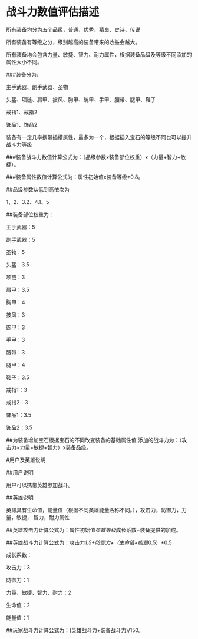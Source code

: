 # 战斗力数值评估描述

所有装备均分为五个品级，普通、优秀、精良、史诗、传说

所有装备有等级之分，级别越高的装备带来的收益会越大。

所有装备均会包含力量、敏捷、智力、耐力属性，根据装备品级及等级不同添加的属性大小不同。


###装备分为:

主手武器、副手武器、圣物

头盔、项链、肩甲、披风、胸甲、碗甲、手甲、腰带、腿甲、鞋子

戒指1、戒指2

饰品1、饰品2

装备有一定几率携带插槽属性，最多为一个，根据插入宝石的等级不同也可以提升战斗力等级

###装备战斗力数值计算公式为：（品级参数x装备部位权重）x（力量+智力+敏捷）。

###装备属性数值计算公式为：属性初始值x装备等级*0.8。

##品级参数从低到高依次为

1、2、3.2、4.1、5

##装备部位权重为：

主手武器：5

副手武器：5

圣物：5

头盔：3.5

项链：3

肩甲：3.5

胸甲：4

披风：3

碗甲：3

手甲：3

腰带：3

腿甲：4

鞋子：3.5

戒指1：3

戒指2：3

饰品1：3.5

饰品2：3.5

##为装备增加宝石根据宝石的不同改变装备的基础属性值,添加的战斗力为：（攻击力+力量+敏捷+智力）x装备品级。

#用户及英雄说明

##用户说明

用户可以携带英雄参加战斗。

##英雄说明

英雄具有生命值，能量值（根据不同英雄能量名称不同。），攻击力，防御力，力量，敏捷， 智力，耐力属性

##英雄攻击力计算公式为：属性初始值*英雄等级*成长系数+装备提供的加成。

##英雄战斗力计算公式为：攻击力*1.5+防御力+（生命值+能量*0.5）*0.5

成长系数：

攻击力：3

防御力：1

力量、敏捷、智力、耐力：2

生命值：2

能量值：1

##玩家战斗力计算公式为：(英雄战斗力+装备战斗力)/150。
